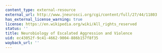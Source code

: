 ```yaml
---
content_type: external-resource
external_url: http://www.jneurosci.org/cgi/content/full/27/44/11803
has_external_license_warning: true
license: https://en.wikipedia.org/wiki/All_rights_reserved
status: ''
title: Neurobiology of Escalated Aggression and Violence
uid: ec43052f-9c41-4662-9004-886b157f8f35
wayback_url: ''
---
```

